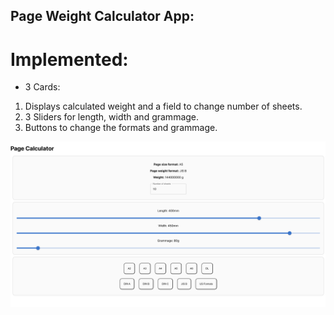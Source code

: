 ## Page Weight Calculator App:


# Implemented:

- 3 Cards:
1) Displays calculated weight and a field to change number of sheets.
2) 3 Sliders for length, width and grammage.
3) Buttons to change the formats and grammage.

![alt text](image.png)